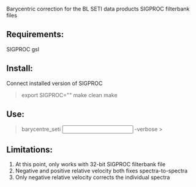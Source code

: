 Barycentric correction for the BL SETI data products SIGPROC filterbank files

Requirements:
-----------------
SIGPROC
gsl

Install:
------------------
Connect installed version of SIGPROC 
> export SIGPROC="<path to libsigproc.a file>"
> make clean
> make

Use:
-----------------
> barycentre_seti <Input file> -verbose > <Output file>

Limitations:
-----------------
1. At this point, only works with 32-bit SIGPROC filterbank file
2. Negative and positive relative velocity both fixes spectra-to-spectra 
3. Only negative relative velocity corrects the individual spectra 
 

